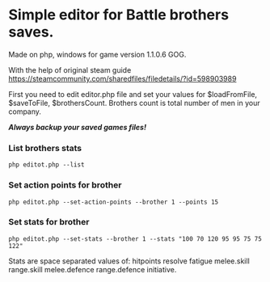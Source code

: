 # Simple editor for Battle brothers saves.
Made on php, windows for game version 1.1.0.6 GOG. 

With the help of original steam guide https://steamcommunity.com/sharedfiles/filedetails/?id=598903989


First you need to edit editor.php file and set your values for $loadFromFile, $saveToFile, $brothersCount.
Brothers count is total number of men in your company.

***Always backup your saved games files!*** 

### List brothers stats
```
php editot.php --list
```

### Set action points for brother
```
php editot.php --set-action-points --brother 1 --points 15
```

### Set stats for brother
```
php editot.php --set-stats --brother 1 --stats "100 70 120 95 95 75 75 122"
```

Stats are space separated values of: hitpoints resolve fatigue melee.skill range.skill melee.defence range.defence initiative.
